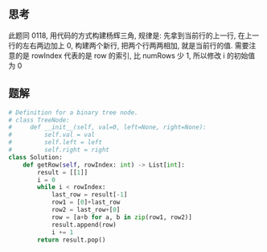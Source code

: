 ## 思考

此题同 0118,
用代码的方式构建杨辉三角, 规律是: 先拿到当前行的上一行, 在上一行的左右两边加上 0, 构建两个新行, 把两个行两两相加, 就是当前行的值.
需要注意的是 rowIndex 代表的是 row 的索引, 比 numRows 少 1, 所以修改 i 的初始值为 0

## 题解

```python
# Definition for a binary tree node.
# class TreeNode:
#     def __init__(self, val=0, left=None, right=None):
#         self.val = val
#         self.left = left
#         self.right = right
class Solution:
    def getRow(self, rowIndex: int) -> List[int]:
        result = [[1]]
        i = 0
        while i < rowIndex:
            last_row = result[-1]
            row1 = [0]+last_row
            row2 = last_row+[0]
            row = [a+b for a, b in zip(row1, row2)]
            result.append(row)
            i += 1
        return result.pop()
```
